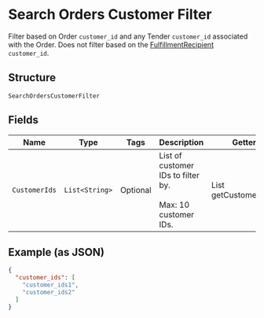 
# Search Orders Customer Filter

Filter based on Order `customer_id` and any Tender `customer_id`
associated with the Order. Does not filter based on the
[FulfillmentRecipient](#type-orderfulfillmentrecipient) `customer_id`.

## Structure

`SearchOrdersCustomerFilter`

## Fields

| Name | Type | Tags | Description | Getter |
|  --- | --- | --- | --- | --- |
| `CustomerIds` | `List<String>` | Optional | List of customer IDs to filter by.<br><br>Max: 10 customer IDs. | List<String> getCustomerIds() |

## Example (as JSON)

```json
{
  "customer_ids": [
    "customer_ids1",
    "customer_ids2"
  ]
}
```

